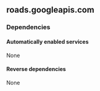 ## roads.googleapis.com

### Dependencies

#### Automatically enabled services

None

#### Reverse dependencies

None
